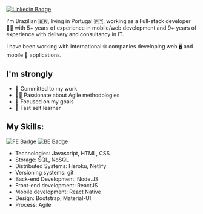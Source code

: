 [![Linkedin Badge](https://img.shields.io/badge/-LinkedIn-blue?style=flat-square&logo=Linkedin&logoColor=white&link=https://www.linkedin.com/in/victorwvieira)](https://www.linkedin.com/in/victorwvieira)

I'm Brazilian 🇧🇷, living in Portugal 🇵🇹, working as a Full-stack developer 👨‍💻 with 5+ years of experience in mobile/web development and 9+ years of experience with delivery and consultancy in IT.

I have been working with international 🌐 companies developing web 🖥 and mobile 📱 applications.


## I'm strongly 
- 🎯 Committed to my work 
- 🏃‍♂️ Passionate about Agile methodologies 
- 🧩 Focused on my goals
- 📖 Fast self learner


## My Skills:
![FE Badge](https://img.shields.io/badge/DEV-Front--end-green) ![BE Badge](https://img.shields.io/badge/DEV-Back--end-green)
- Technologies: Javascript, HTML, CSS
- Storage: SQL, NoSQL
- Distributed Systems: Heroku, Netlify
- Versioning systems: git
- Back-end Development: Node.JS
- Front-end development: ReactJS
- Mobile development: React Native
- Design: Bootstrap, Material-UI
- Process: Agile 
